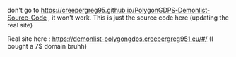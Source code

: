 don't go to https://creepergreg95.github.io/PolygonGDPS-Demonlist-Source-Code , it won't work.
This is just the source code here (updating the real site)

Real site here : https://demonlist-polygongdps.creepergreg951.eu/#/ (I bought a 7$ domain bruhh)
